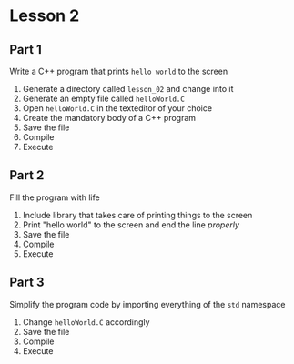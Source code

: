 # Lesson 2

## Part 1

Write a C++ program that prints ``hello world`` to the screen

1. Generate a directory called ``lesson_02`` and change into it
2. Generate an empty file called ``helloWorld.C``
3. Open ``helloWorld.C`` in the texteditor of your choice
4. Create the mandatory body of a C++ program
4. Save the file
5. Compile
6. Execute

## Part 2

Fill the program with life

1. Include library that takes care of printing things to the screen
2. Print "hello world" to the screen and end the line *properly*
3. Save the file
4. Compile
5. Execute

## Part 3

Simplify the program code by importing everything of the ``std`` namespace

1. Change ``helloWorld.C`` accordingly
2. Save the file
3. Compile
4. Execute
